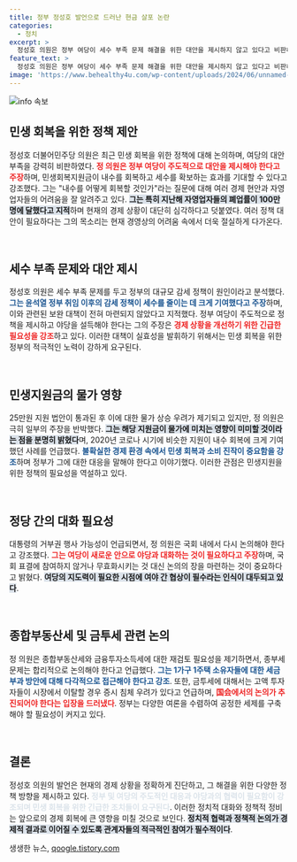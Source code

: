 ```yaml
---
title: 정부 정성호 발언으로 드러난 현금 살포 논란
categories:
  - 정치
excerpt: >
  정성호 의원은 정부 여당이 세수 부족 문제 해결을 위한 대안을 제시하지 않고 있다고 비판하며, 민생지원금이 내수 회복에 기여할 것이라고 강조했다. 그는 세수 감소가 감세 정책에 기인하며, 경제 안정화를 위해 국회에서의 논의가 필요하다고 주장했다.
feature_text: >
  정성호 의원은 정부 여당이 세수 부족 문제 해결을 위한 대안을 제시하지 않고 있다고 비판하며, 민생지원금이 내수 회복에 기여할 것이라고 강조했다. 그는 세수 감소가 감세 정책에 기인하며, 경제 안정화를 위해 국회에서의 논의가 필요하다고 주장했다.
image: 'https://www.behealthy4u.com/wp-content/uploads/2024/06/unnamed-file.png'
---
```


<p><img src="https://www.behealthy4u.com/wp-content/uploads/2024/06/unnamed-file.png" alt="info 속보" /></p>

<h2 data-ke-size="size26">민생 회복을 위한 정책 제안</h2>

<p data-ke-size="size16">정성호 더불어민주당 의원은 최근 민생 회복을 위한 정책에 대해 논의하며, 여당의 대안 부족을 강력히 비판하였다. <b><span style="color: #ee2323;">정 의원은 정부 여당이 주도적으로 대안을 제시해야 한다고 주장</span></b>하며, 민생회복지원금이 내수를 회복하고 세수를 확보하는 효과를 기대할 수 있다고 강조했다. 그는 "내수를 어떻게 회복할 것인가"라는 질문에 대해 여러 경제 현안과 자영업자들의 어려움을 잘 알려주고 있다. <b><span style="background-color: #21538527;">그는 특히 지난해 자영업자들의 폐업률이 100만 명에 달했다고 지적</span></b>하며 현재의 경제 상황이 대단히 심각하다고 덧붙였다. 여러 정책 대안이 필요하다는 그의 목소리는 현재 경영상의 어려움 속에서 더욱 절실하게 다가온다.</p>

<p data-ke-size="size16">&nbsp;</p>

<h2 data-ke-size="size26">세수 부족 문제와 대안 제시</h2>

<p data-ke-size="size16">정성호 의원은 세수 부족 문제를 두고 정부의 대규모 감세 정책이 원인이라고 분석했다. <b><span style="color: #1a5490;">그는 윤석열 정부 취임 이후의 감세 정책이 세수를 줄이는 데 크게 기여했다고 주장</span></b>하며, 이와 관련된 보완 대책이 전혀 마련되지 않았다고 지적했다. 정부 여당이 주도적으로 정책을 제시하고 야당을 설득해야 한다는 그의 주장은 <b><span style="color: #ee2323;">경제 상황을 개선하기 위한 긴급한 필요성을 강조</span></b>하고 있다. 이러한 대책이 실효성을 발휘하기 위해서는 민생 회복을 위한 정부의 적극적인 노력이 강하게 요구된다.</p>

<p data-ke-size="size16">&nbsp;</p>

<h2 data-ke-size="size26">민생지원금의 물가 영향</h2>

<p data-ke-size="size16">25만원 지원 법안이 통과된 후 이에 대한 물가 상승 우려가 제기되고 있지만, 정 의원은 극히 일부의 주장을 반박했다. <b><span style="background-color: #21538527;">그는 해당 지원금이 물가에 미치는 영향이 미미할 것이라는 점을 분명히 밝혔다</span></b>며, 2020년 코로나 시기에 비슷한 지원이 내수 회복에 크게 기여했던 사례를 언급했다. <b><span style="color: #1a5490;">불확실한 경제 환경 속에서 민생 회복과 소비 진작이 중요함을 강조</span></b>하며 정부가 그에 대한 대응을 말해야 한다고 이야기했다. 이러한 관점은 민생지원을 위한 정책의 필요성을 역설하고 있다.</p>

<p data-ke-size="size16">&nbsp;</p>

<h2 data-ke-size="size26">정당 간의 대화 필요성</h2>

<p data-ke-size="size16">대통령의 거부권 행사 가능성이 언급되면서, 정 의원은 국회 내에서 다시 논의해야 한다고 강조했다. <b><span style="color: #ee2323;">그는 여당이 새로운 안으로 야당과 대화하는 것이 필요하다고 주장</span></b>하며, 국회 표결에 참여하지 않거나 무효화시키는 것 대신 논의의 장을 마련하는 것이 중요하다고 밝혔다. <b><span style="background-color: #21538527;">여당의 지도력이 필요한 시점에 여야 간 협상이 필수라는 인식이 대두되고 있다</span></b>.</p>

<p data-ke-size="size16">&nbsp;</p>

<h2 data-ke-size="size26">종합부동산세 및 금투세 관련 논의</h2>

<p data-ke-size="size16">정 의원은 종합부동산세와 금융투자소득세에 대한 재검토 필요성을 제기하면서, 종부세 문제는 합리적으로 논의해야 한다고 언급했다. <b><span style="color: #1a5490;">그는 1가구 1주택 소유자들에 대한 세금 부과 방안에 대해 다각적으로 접근해야 한다고 강조</span></b>. 또한, 금투세에 대해서는 고액 투자자들이 시장에서 이탈할 경우 증시 침체 우려가 있다고 언급하며, <b><span style="color: #ee2323;">国会에서의 논의가 추진되어야 한다는 입장을 드러냈다</span></b>. 정부는 다양한 여론을 수렴하여 공정한 세제를 구축해야 할 필요성이 커지고 있다.</p>

<p data-ke-size="size16">&nbsp;</p>

<h2 data-ke-size="size26">결론</h2>

<p data-ke-size="size16">정성호 의원의 발언은 현재의 경제 상황을 정확하게 진단하고, 그 해결을 위한 다양한 정책 방향을 제시하고 있다. <b><span style="color: #21538527;">정부 및 여당의 주도적인 대응과 야당과의 협력이 필요함이 강조되며 민생 회복을 위한 긴급한 조치들이 요구된다</span></b>. 이러한 정치적 대화와 정책적 정비는 앞으로의 경제 회복에 큰 영향을 미칠 것으로 보인다. <b><span style="background-color: #21538527;">정치적 협력과 정책적 논의가 경제적 결과로 이어질 수 있도록 관계자들의 적극적인 참여가 필수적이다</span></b>.</p>
생생한 뉴스, <a href="https://qoogle.tistory.com" rel="dofollow">qoogle.tistory.com</a>


